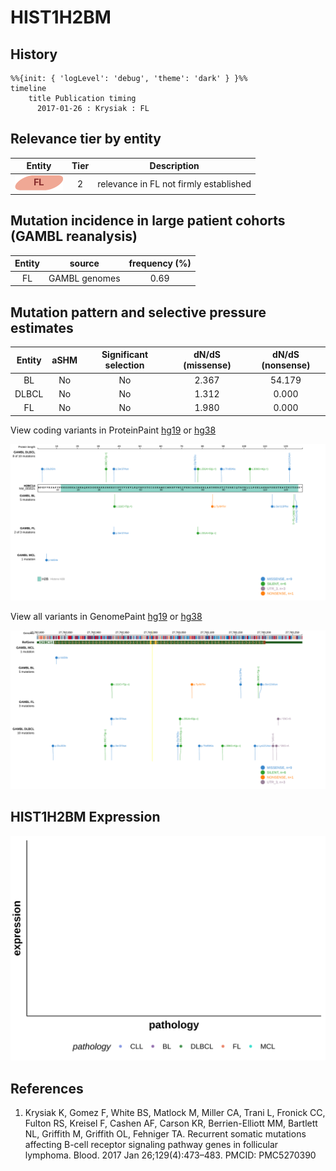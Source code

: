 # HIST1H2BM

## History
```mermaid
%%{init: { 'logLevel': 'debug', 'theme': 'dark' } }%%
timeline
    title Publication timing
      2017-01-26 : Krysiak : FL
```

## Relevance tier by entity

|Entity|Tier|Description                           |
|:------:|:----:|--------------------------------------|
|![FL](images/icons/FL_tier2.png)    |2   |relevance in FL not firmly established|

## Mutation incidence in large patient cohorts (GAMBL reanalysis)

|Entity|source       |frequency (%)|
|:------:|:-------------:|:-------------:|
|FL    |GAMBL genomes|0.69         |

## Mutation pattern and selective pressure estimates

|Entity|aSHM|Significant selection|dN/dS (missense)|dN/dS (nonsense)|
|:------:|:----:|:---------------------:|:----------------:|:----------------:|
|BL    |No  |No                   |2.367           |54.179          |
|DLBCL |No  |No                   |1.312           | 0.000          |
|FL    |No  |No                   |1.980           | 0.000          |




View coding variants in ProteinPaint [hg19](https://morinlab.github.io/LLMPP/GAMBL/HIST1H2BM_protein.html)  or [hg38](https://morinlab.github.io/LLMPP/GAMBL/HIST1H2BM_protein_hg38.html)

![](images/proteinpaint/HIST1H2BM_NM_003521.svg)

View all variants in GenomePaint [hg19](https://morinlab.github.io/LLMPP/GAMBL/HIST1H2BM.html)  or [hg38](https://morinlab.github.io/LLMPP/GAMBL/HIST1H2BM_hg38.html)

![](images/proteinpaint/HIST1H2BM.svg)

## HIST1H2BM Expression
![](images/gene_expression/HIST1H2BM_by_pathology.svg)
<!-- ORIGIN: krysiakRecurrentSomaticMutations2017b -->
<!-- FL: krysiakRecurrentSomaticMutations2017b -->

## References
1.  Krysiak K, Gomez F, White BS, Matlock M, Miller CA, Trani L, Fronick CC, Fulton RS, Kreisel F, Cashen AF, Carson KR, Berrien-Elliott MM, Bartlett NL, Griffith M, Griffith OL, Fehniger TA. Recurrent somatic mutations affecting B-cell receptor signaling pathway genes in follicular lymphoma. Blood. 2017 Jan 26;129(4):473–483. PMCID: PMC5270390
